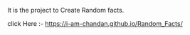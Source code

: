 It is the project to Create Random facts.

click Here :- https://i-am-chandan.github.io/Random_Facts/
